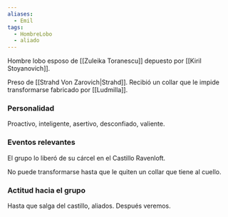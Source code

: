 ```yaml
---
aliases:
  - Emil
tags:
  - HombreLobo
  - aliado
---
```

Hombre lobo esposo de [[Zuleika Toranescu]] depuesto por [[Kiril Stoyanovich]].

Preso de [[Strahd Von Zarovich|Strahd]]. Recibió un collar que le impide transformarse fabricado por [[Ludmilla]].

### Personalidad
Proactivo, inteligente, asertivo, desconfiado, valiente.

### Eventos relevantes
El grupo lo liberó de su cárcel en el Castillo Ravenloft.

No puede transformarse hasta que le quiten un collar que tiene al cuello.


### Actitud hacia el grupo
Hasta que salga del castillo, aliados. Después veremos.